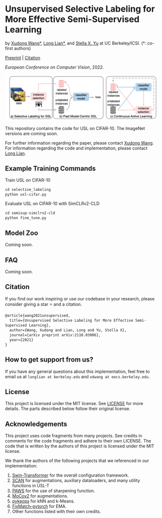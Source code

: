 # Unsupervised Selective Labeling for More Effective Semi-Supervised Learning
by [Xudong Wang*](https://people.eecs.berkeley.edu/~xdwang/), [Long Lian*](https://tonylian.com/), and [Stella X. Yu](http://www1.icsi.berkeley.edu/~stellayu/) at UC Berkeley/ICSI. (*: co-first authors)

[Preprint](https://arxiv.org/abs/2110.03006v3) | [Citation](#citation)

*European Conference on Computer Vision*, 2022.

![Teaser](assets/teaser.png)

This repository contains the code for USL on CIFAR-10. The ImageNet versions are coming soon.

For further information regarding the paper, please contact [Xudong Wang](mailto:xdwang@eecs.berkeley.edu). For information regarding the code and implementation, please contact [Long Lian](mailto:longlian@berkeley.edu).


## Example Training Commands

Train USL on CIFAR-10
```
cd selective_labeling
python usl-cifar.py
```

Evaluate USL on CIFAR-10 with SimCLRv2-CLD
```
cd semisup-simclrv2-cld
python fine_tune.py
```

## Model Zoo
Coming soon.

## FAQ
Coming soon.

## Citation
If you find our work inspiring or use our codebase in your research, please consider giving a star ⭐ and a citation.

```
@article{wang2021unsupervised,
  title={Unsupervised Selective Labeling for More Effective Semi-Supervised Learning},
  author={Wang, Xudong and Lian, Long and Yu, Stella X},
  journal={arXiv preprint arXiv:2110.03006},
  year={2021}
}
```

## How to get support from us?
If you have any general questions about this implementation, feel free to email us at `longlian at berkeley.edu` and `xdwang at eecs.berkeley.edu`.

## License
This project is licensed under the MIT license. See [LICENSE](LICENSE) for more details. The parts described below follow their original license.

## Acknowledgements
This project uses code fragments from many projects. See credits in comments for the code fragments and adhere to their own LICENSE. The code that is written by the authors of this project is licensed under the MIT license.

We thank the authors of the following projects that we referenced in our implementation:
1. [Swin-Transformer](https://github.com/microsoft/Swin-Transformer) for the overall configuration framework. 
2. [SCAN](https://github.com/wvangansbeke/Unsupervised-Classification) for augmentations, auxiliary dataloaders, and many utility functions in USL-T
3. [PAWS](https://github.com/facebookresearch/suncet) for the use of sharpening function.
4. [MoCov2](https://github.com/facebookresearch/moco) for augmentations.
5. [pykeops](https://www.kernel-operations.io/keops/_auto_tutorials/knn/plot_knn_torch.html) for kNN and k-Means.
6. [FixMatch-pytorch](https://github.com/kekmodel/FixMatch-pytorch) for EMA.
7. Other functions listed with their own credits.
